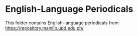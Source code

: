 # English-Language Periodicals
This folder contains English-language periodicals from https://repository.mainlib.upd.edu.ph/
